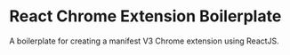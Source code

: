 # React Chrome Extension Boilerplate

A boilerplate for creating a manifest V3 Chrome extension using ReactJS.
